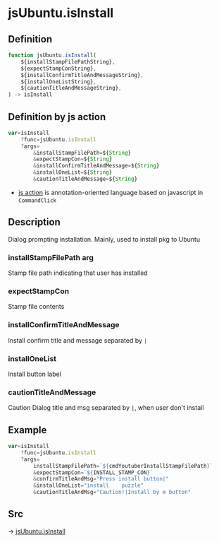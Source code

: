 # jsUbuntu.isInstall

## Definition

```js.js
function jsUbuntu.isInstall(
	${installStampFilePathString},
	${expectStampConString},
	${installConfirmTitleAndMessageString},
	${installOneListString},
	${cautionTitleAndMessageString},
) -> isInstall
```


## Definition by js action

```js.js
var=isInstall
	?func=jsUbuntu.isInstall
	?args=
		&installStampFilePath=${String}
		&expectStampCon=${String}
		&installConfirmTitleAndMessage=${String}
		&installOneList=${String}
		&cautionTitleAndMessage=${String}
```

- [js action](#) is annotation-oriented language based on javascript in `CommandClick`

## Description

Dialog prompting installation.
Mainly, used to install pkg to Ubuntu

### installStampFilePath arg

Stamp file path indicating that user has installed

### expectStampCon

Stamp file contents

### installConfirmTitleAndMessage

Install confirm title and message separated by `|`

### installOneList

Install button label

### cautionTitleAndMessage

Caution Dialog title and msg separated by `|`, when user don't install


## Example

```js.js
var=isInstall
    ?func=jsUbuntu.isInstall
    ?args=
        installStampFilePath=`${cmdYoutuberInstallStampFilePath}`
        &expectStampCon=`${INSTALL_STAMP_CON}`
        &confirmTitleAndMsg="Press install button|"
        &installOneList="install	puzzle"
        &cautionTitleAndMsg="Caution!|Install by ⚙️ button"
```


## Src

-> [jsUbuntu.isInstall](https://github.com/puutaro/CommandClick/blob/master/app/src/main/java/com/puutaro/commandclick/fragment_lib/terminal_fragment/js_interface/JsUbuntu.kt#L299)


